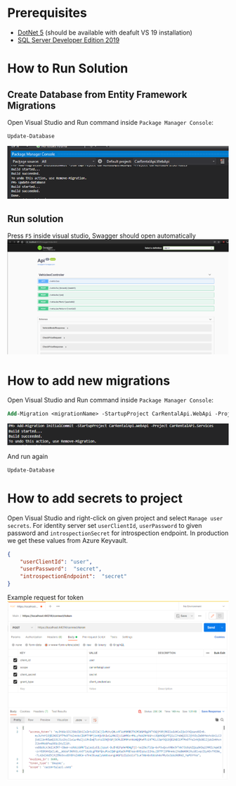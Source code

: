 # Prerequisites
 - [DotNet 5](https://dotnet.microsoft.com/en-us/download/dotnet/5.0) (should be available with deafult VS 19 installation)
 - [SQL Server Developer Edition 2019](https://go.microsoft.com/fwlink/?linkid=866662)

 # How to Run Solution
 ## Create Database from Entity Framework Migrations
 Open Visual Studio and Run command inside `Package Manager Console`:
```ps
Update-Database
```
![UpdateDatabaseScreen](.resources/UpdateDatabase.png)

## Run solution
Press `F5` inside visual studio, Swagger should open automatically
![SwaggerScreen](.resources/Swagger.png)


# How to add new migrations
 Open Visual Studio and Run command inside `Package Manager Console`:
 ```ps
 Add-Migration <migrationName> -StartupProject CarRentalApi.WebApi -Project CarRentalAPi.Services
 ```
![MigrationScreen](.resources/Migration.png)

And run again 
```ps
Update-Database
```

# How to add secrets to project
Open Visual Studio and right-click on given project and select  `Manage user secrets`. For identity server set `userClientId`, `userPassword` to given password and `introspectionSecret` for introspection endpoint. In production we get these values from Azure Keyvault.
```json
{
    "userClientId": "user",
    "userPassword":  "secret",
    "introspectionEndpoint":  "secret"
}
```
Example request for token
![TokenRequest](.resources/Token.png)
